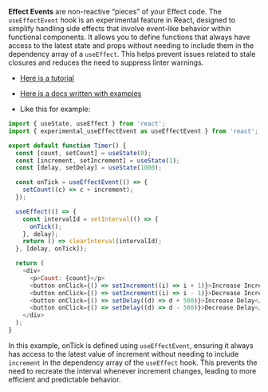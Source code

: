 
**Effect Events** are non-reactive “pieces” of your Effect code.
The `useEffectEvent` hook is an experimental feature in React, designed to simplify handling side effects that involve event-like behavior within functional components. It allows you to define functions that always have access to the latest state and props without needing to include them in the dependency array of a `useEffect`. This helps prevent issues related to stale closures and reduces the need to suppress linter warnings.




- [Here is a tutorial](https://youtu.be/NZJUEzn10FI)

- [Here is a docs written with examples](https://react.dev/learn/separating-events-from-effects#extracting-non-reactive-logic-out-of-effects)

-   Like this for example: 

```js
import { useState, useEffect } from 'react';
import { experimental_useEffectEvent as useEffectEvent } from 'react';

export default function Timer() {
  const [count, setCount] = useState(0);
  const [increment, setIncrement] = useState(1);
  const [delay, setDelay] = useState(1000);

  const onTick = useEffectEvent(() => {
    setCount((c) => c + increment);
  });

  useEffect(() => {
    const intervalId = setInterval(() => {
      onTick();
    }, delay);
    return () => clearInterval(intervalId);
  }, [delay, onTick]);

  return (
    <div>
      <p>Count: {count}</p>
      <button onClick={() => setIncrement((i) => i + 1)}>Increase Increment</button>
      <button onClick={() => setIncrement((i) => i - 1)}>Decrease Increment</button>
      <button onClick={() => setDelay((d) => d + 500)}>Increase Delay</button>
      <button onClick={() => setDelay((d) => d - 500)}>Decrease Delay</button>
    </div>
  );
}
```

In this example, onTick is defined using `useEffectEvent`, ensuring it always has access to the latest value of increment without needing to include `increment` in the dependency array of the `useEffect` hook. This prevents the need to recreate the interval whenever increment changes, leading to more efficient and predictable behavior.

